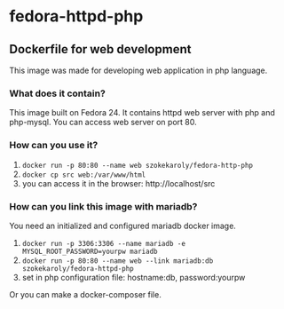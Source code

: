 # fedora-httpd-php
## Dockerfile for web development

This image was made for developing web application in php language.

### What does it contain?
This image built on Fedora 24. It contains httpd web server with php and php-mysql.
You can access web server on port 80.

### How can you use it?

1. `docker run -p 80:80 --name web szokekaroly/fedora-http-php`
2. `docker cp src web:/var/www/html`
3. you can access it in the browser: http://localhost/src

### How can you link this image with mariadb?
You need an initialized and configured mariadb docker image.

1. `docker run -p 3306:3306 --name mariadb -e MYSQL_ROOT_PASSWORD=yourpw mariadb`
2. `docker run -p 80:80 --name web --link mariadb:db szokekaroly/fedora-httpd-php`
3. set in php configuration file: hostname:db, password:yourpw

Or you can make a docker-composer file.
